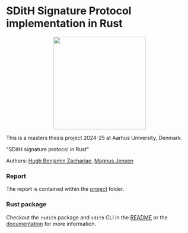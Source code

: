# SDitH Signature Protocol implementation in Rust

<p align="center">
  <img width="250" src="https://github.com/user-attachments/assets/cb47e7e6-cfed-41d2-99a5-5db7e9fc67a4">
</p>

This is a masters thesis project 2024-25 at Aarhus University, Denmark.

"SDitH signature protocol in Rust"

Authors: [Hugh Benjamin Zachariae](https://github.com/arcuo), [Magnus Jensen](https://github.com/Mactherobot)

### Report

The report is contained within the [project](https://github.com/Mactherobot/sdith-rust/tree/main/project) folder.

### Rust package

Checkout the `rsdith` package and `sdith` CLI in the [README](sdith/README.md) or the [documentation](https://mactherobot.github.io/sdith-rust) for more information.
